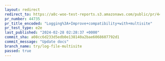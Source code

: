 ```yaml
---
layout: redirect
redirect_to: https://a8c-woo-test-reports.s3.amazonaws.com/public/pr/44735/e2e/index.html
pr_number: 44735
pr_title_encoded: "Logging%3A+Improve+compatibility+with+multisite"
pr_test_type: e2e
last_published: "2024-02-28 02:28:37 +0000"
commit_sha: a08cc6d233d5edb0e138140a2bae6068607792d1
commit_message: "Update docs"
branch_name: try/log-file-multisite
passed: true
---
```

